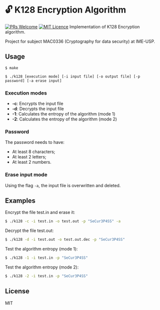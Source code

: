 # :unlock: K128 Encryption Algorithm
[![PRs Welcome](https://img.shields.io/badge/PRs-welcome-brightgreen.svg?style=flat-square)](http://makeapullrequest.com) [![MIT Licence](https://badges.frapsoft.com/os/mit/mit.png?v=103)](https://opensource.org/licenses/mit-license.php) 
Implementation of K128 Encryption algorithm.

Project for subject MAC0336 (Cryptography for data security) at IME-USP.

## Usage
```
$ make

$ ./k128 [execution mode] [-i input file] [-o output file] [-p password] [-a erase input] 
```
### Execution modes
- __-c__: Encrypts the input file
- __-d__: Decrypts the input file
- __-1__: Calculates the entropy of the algorithm (mode 1)
- __-2__: Calculates the entropy of the algorithm (mode 2)

### Password
The password needs to have:
- At least 8 characters;
- At least 2 letters;
- At least 2 numbers.

### Erase input mode
Using the flag `-a`, the input file is overwritten and deleted.

## Examples
Encrypt the file test.in and erase it:
```bash
$ ./k128 -c -i test.in -o test.out -p "SeCur3P4SS" -a 
```

Decrypt the file test.out:
```bash
$ ./k128 -d -i test.out -o test.out.dec -p "SeCur3P4SS" 
```

Test the algorithm entropy (mode 1):
```bash
$ ./k128 -1 -i test.in -p "SeCur3P4SS" 
```

Test the algorithm entropy (mode 2):
```bash
$ ./k128 -2 -i test.in -p "SeCur3P4SS" 
```
## License
MIT
